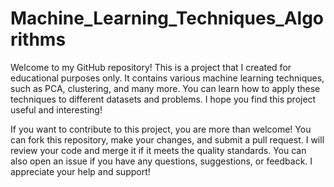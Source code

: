 # Machine_Learning_Techniques_Algorithms

Welcome to my GitHub repository! This is a project that I created for educational purposes only. It contains various machine learning techniques, such as PCA, clustering, and many more. You can learn how to apply these techniques to different datasets and problems. I hope you find this project useful and interesting!

If you want to contribute to this project, you are more than welcome! You can fork this repository, make your changes, and submit a pull request. I will review your code and merge it if it meets the quality standards. You can also open an issue if you have any questions, suggestions, or feedback. I appreciate your help and support!
